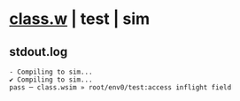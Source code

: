 # [class.w](../../../../examples/tests/valid/class.w) | test | sim

## stdout.log
```log
- Compiling to sim...
✔ Compiling to sim...
pass ─ class.wsim » root/env0/test:access inflight field
```

